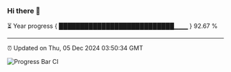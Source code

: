 ### Hi there 👋

⏳ Year progress { ███████████████████████████▁▁▁ } 92.67 %

---

⏰ Updated on Thu, 05 Dec 2024 03:50:34 GMT

![Progress Bar CI](https://github.com/IshwaranRudhara/GIT-ACTION/workflows/Progress%20Bar%20CI/badge.svg)
